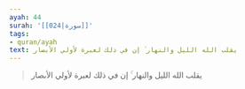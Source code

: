 ```yaml
---
ayah: 44
surah: '[[024|سورة]]'
tags:
- quran/ayah
text: يقلب الله الليل والنهار ۚ إن في ذلك لعبرة لأولي الأبصار
---
```

> يقلب الله الليل والنهار ۚ إن في ذلك لعبرة لأولي الأبصار
